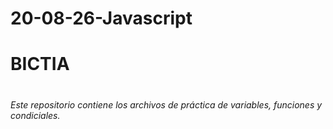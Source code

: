 # 20-08-26-Javascript

<h1>BICTIA<h1/>


<h6>Este repositorio contiene los archivos de práctica de variables, funciones y condiciales.</h6>
